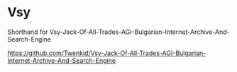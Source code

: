 # Vsy
Shorthand for Vsy-Jack-Of-All-Trades-AGI-Bulgarian-Internet-Archive-And-Search-Engine 

https://github.com/Twenkid/Vsy-Jack-Of-All-Trades-AGI-Bulgarian-Internet-Archive-And-Search-Engine 
